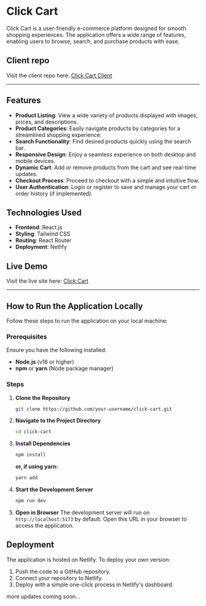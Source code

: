 # Click Cart

Click Cart is a user-friendly e-commerce platform designed for smooth shopping experiences. The application offers a wide range of features, enabling users to browse, search, and purchase products with ease.

## Client repo

Visit the client repo here: [Click Cart Client](https://github.com/Merajul09/ClickCart)

---

## Features

- **Product Listing**: View a wide variety of products displayed with images, prices, and descriptions.
- **Product Categories**: Easily navigate products by categories for a streamlined shopping experience.
- **Search Functionality**: Find desired products quickly using the search bar.
- **Responsive Design**: Enjoy a seamless experience on both desktop and mobile devices.
- **Dynamic Cart**: Add or remove products from the cart and see real-time updates.
- **Checkout Process**: Proceed to checkout with a simple and intuitive flow.
- **User Authentication**: Login or register to save and manage your cart or order history (if implemented).

## Technologies Used

- **Frontend**: React.js
- **Styling**: Tailwind CSS
- **Routing**: React Router
- **Deployment**: Netlify

## Live Demo

Visit the live site here: [Click Cart](https://click-cart-bd.netlify.app)

---

## How to Run the Application Locally

Follow these steps to run the application on your local machine:

### Prerequisites

Ensure you have the following installed:

- **Node.js** (v16 or higher)
- **npm** or **yarn** (Node package manager)

### Steps

1. **Clone the Repository**
   ```bash
   git clone https://github.com/your-username/click-cart.git
   ```
2. **Navigate to the Project Directory**
   ```bash
   cd click-cart
   ```
3. **Install Dependencies**
   ```bash
   npm install
   ```
   **or, if using yarn:**
   ```bash
   yarn add
   ```
4. **Start the Development Server**
   ```bash
   npm run dev
   ```
5. **Open in Browser**
   The development server will run on `http://localhost:5173` by default. Open this URL in your browser to access the application.

## Deployment

The application is hosted on Netlify. To deploy your own version:

1. Push the code to a GitHub repository.
2. Connect your repository to Netlify.
3. Deploy with a simple one-click process in Netlify's dashboard.

more updates coming soon...
